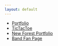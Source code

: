 ```yaml
---
layout: default
---
```


<body>
    <div class="list">
        <ul>
            <li><a href="https://demonzeeman.github.io/dummy-portfolio/">Portfolio</a></li>
            <li><a href="https://demonzeeman.github.io/Tic-Tac-Toe/">TicTacToe</a></li>
            <li><a href="https://demonzeeman.github.io/bootstrap-portfolio/">New Forest Portfolio</a></li> 
            <li><a href="https://demonzeeman.github.io/Band-Fan-Page/">Band Fan Page</a></li>
        </ul>
    </div>
</body>
